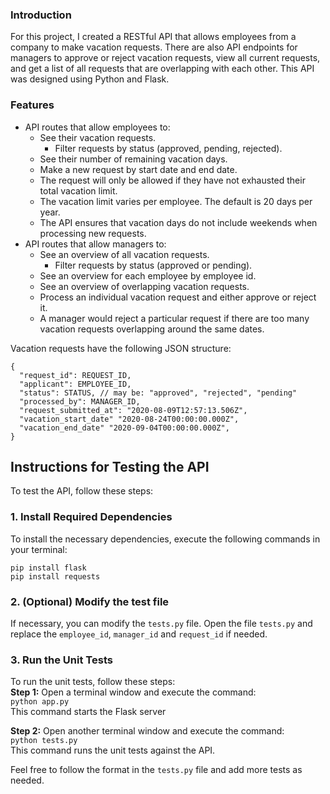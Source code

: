 ### Introduction

For this project, I created a RESTful API that allows employees from a company to make vacation requests. There are also API endpoints for managers to approve or reject vacation requests, view all current requests, and get a list of all requests that are overlapping with each other. This API was designed using Python and Flask.

### Features

- API routes that allow employees to:
    - See their vacation requests.
		- Filter requests by status (approved, pending, rejected).
    - See their number of remaining vacation days.
    - Make a new request by start date and end date.
    - The request will only be allowed if they have not exhausted their total vacation limit.
    - The vacation limit varies per employee. The default is 20 days per year.
    - The API ensures that vacation days do not include weekends when processing new requests.
- API routes that allow managers to:
    - See an overview of all vacation requests.
        - Filter requests by status (approved or pending).
    - See an overview for each employee by employee id.
    - See an overview of overlapping vacation requests.
    - Process an individual vacation request and either approve or reject it.
    - A manager would reject a particular request if there are too many vacation requests overlapping around the same dates. 

Vacation requests have the following JSON structure:
```
{
  "request_id": REQUEST_ID,
  "applicant": EMPLOYEE_ID,
  "status": STATUS, // may be: "approved", "rejected", "pending"
  "processed_by": MANAGER_ID,
  "request_submitted_at": "2020-08-09T12:57:13.506Z",
  "vacation_start_date" "2020-08-24T00:00:00.000Z",
  "vacation_end_date" "2020-09-04T00:00:00.000Z",
}
```

## Instructions for Testing the API

To test the API, follow these steps:

### 1. Install Required Dependencies

To install the necessary dependencies, execute the following commands in your terminal:

```pip install flask```<br>
```pip install requests```

### 2. (Optional) Modify the test file

If necessary, you can modify the ```tests.py``` file. Open the file ```tests.py``` and replace the ```employee_id```,  ```manager_id``` and ```request_id``` if needed.

### 3. Run the Unit Tests

To run the unit tests, follow these steps:  
**Step 1:** Open a terminal window and execute the command:<br>
```python app.py``` <br>
This command starts the Flask server

**Step 2:** Open another terminal window and execute the command:  
```python tests.py```  
This command runs the unit tests against the API.

Feel free to follow the format in the ```tests.py``` file and add more tests as needed.
